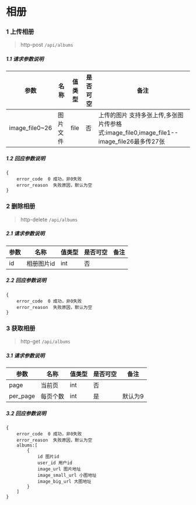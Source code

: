 # 相册

### 1 上传相册

> http-post ```/api/albums```

##### 1.1 请求参数说明
|参数|名称|值类型|是否可空|备注
|---|---|---|---|---|
|image_file0~26|图片文件|file|否|上传的图片 支持多张上传,多张图片传参格式:image_file0,image_file1--image_file26最多传27张

##### 1.2 回应参数说明
```
{
    error_code  0 成功，非0失败
    error_reason  失败原因，默认为空
}
```

### 2 删除相册

> http-delete ```/api/albums```

##### 2.1 请求参数说明
|参数|名称|值类型|是否可空|备注
|---|---|---|---|---|
| id |相册图片id|int|否|||

##### 2.2 回应参数说明
```
{
	error_code  0 成功，非0失败
	error_reason  失败原因，默认为空
}
```

### 3 获取相册

> http-get ```/api/albums```

##### 3.1 请求参数说明
|参数|名称|值类型|是否可空|备注
|---|---|---|---|---|
|page|当前页|int|否||
|per_page|每页个数|int|是|默认为9

##### 3.2 回应参数说明
```
{
    error_code  0 成功，非0失败
    error_reason  失败原因，默认为空
    albums:[
        {
            id 图片id
            user_id 用户id
            image_url 图片地址
            image_small_url 小图地址
            image_big_url 大图地址
        }
    ]
}
```
